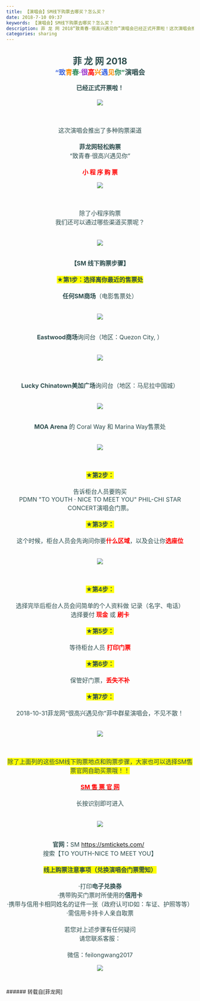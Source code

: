 ```yaml
---
title: 【演唱会】SM线下购票去哪买？怎么买？
date: 2018-7-10 09:37
keywords: 【演唱会】SM线下购票去哪买？怎么买？
description: 菲 龙 网 2018“致青春·很高兴遇见你”演唱会已经正式开票啦！这次演唱会推出了多种购票渠道菲龙网轻松购票“致青春·很高兴遇见你”小 程 序 购 票除了小程序购票我们还可以通过哪些渠道买票呢？【SM 线下购票步骤】★第1步：选择离你最近的售票处任何SM商场（电影售票处）Eastwood商场询问台（地区：Quezon City, ）Lucky Chinatown美加广场询问台（地区：马尼拉中国城）MOA Arena 的 Coral Way 和 Marina Way售票处★第2步：告诉柜台人员要购买 PDMN "TO YOUTH · NICE TO MEET YOU" PHIL-CHI STAR CONCERT演唱会门票。★第3步：这个时候，柜台人员会先询问你要什么区域，以及会让你选座位★第4步：选择完毕后柜台人员会问简单的个人资料做 记录（名字、电话）选择要付 现金 或 刷卡★第5步：等待柜台人员 打印门票★第6步：保管好门票，丢失不补★第7步：2018-10-31菲龙网“很高兴遇见你”菲中群星演唱会，不见不散！除了上面列的这些SM线下购票地点和购票步骤，大家也可以选择SM售票官网自助买票哦！！SM 售 票 官 网长按识别即可进入官网：SM https://smtickets.com/  搜索【TO YOUTH-NICE TO MEET YOU】线上购票注意事项（兑换演唱会门票需知）·打印电子兑换券·携带购买门票时所使用的信用卡·携带与信用卡相同姓名的证件一张（政府认可ID如：车证、护照等等）·需信用卡持卡人亲自取票若您对上述步骤有任何疑问请您联系客服：微信：feilongwang2017
categories: sharing
---
```

<td class="t_f" id="postmessage_1497076">

<div align="center"><br/>
<strong><font size="5"><font color="darkslategray">菲 龙 网 2018</font></font><br/>
<font size="4"><font color="#4169e1">“致</font><font color="#ff8c00">青</font><font color="#2e8b57">春</font><font color="#9932cc">·很</font><font color="#ff0000">高</font><font color="#ff8c00">兴</font><font color="#4169e1">遇</font><font color="#ff8c00">见</font><font color="#2e8b57">你”</font><font color="#2f4f4f">演唱会</font></font></strong><br/>
<br/>
<font size="3"><font color="darkslategray"><strong>已经正式开票啦！</strong></font></font><br/>
<div align="center"><font color="darkslategray"><font size="3"><br/>

<img aid="878049" data-cf-modified-6ccaf0195171d5b279ddf6e4-="" file="data/attachment/forum/201807/10/093052iybozbk99hzbkmyl.jpg.thumb.jpg" id="aimg_878049" inpost="1" onclick="" onmouseover="" src="http://www.flw.ph/data/attachment/forum/201807/10/093052iybozbk99hzbkmyl.jpg" style="cursor:pointer" zoomfile="data/attachment/forum/201807/10/093052iybozbk99hzbkmyl.jpg"/>


</font></font></div><font size="3"><font color="darkslategray"><br/>
<br/>
这次演唱会推出了多种购票渠道<br/>
<br/>
<strong>菲龙网轻松购票</strong><br/>
“致青春·很高兴遇见你”<br/>
<br/>
</font></font><div align="center"><font size="3"><strong><font color="#ff0000">小 程 序 购 票</font></strong><br/>
<font color="#2f4f4f">

<img aid="878050" data-cf-modified-6ccaf0195171d5b279ddf6e4-="" file="data/attachment/forum/201807/10/093111y0u3vvi3jz03i3ri.jpg.thumb.jpg" id="aimg_878050" inpost="1" onclick="" onmouseover="" src="http://www.flw.ph/data/attachment/forum/201807/10/093111y0u3vvi3jz03i3ri.jpg" style="cursor:pointer" zoomfile="data/attachment/forum/201807/10/093111y0u3vvi3jz03i3ri.jpg"/>


</font></font></div><font size="3"><font color="darkslategray"><br/>
<br/>
除了小程序购票<br/>
我们还可以通过哪些渠道买票呢？<br/>
<br/>
</font></font><div align="center"><font color="darkslategray"><font size="3">

<img aid="878051" data-cf-modified-6ccaf0195171d5b279ddf6e4-="" file="data/attachment/forum/201807/10/093152qsdawjw3wewaa8a4.jpg.thumb.jpg" id="aimg_878051" inpost="1" onclick="" onmouseover="" src="http://www.flw.ph/data/attachment/forum/201807/10/093152qsdawjw3wewaa8a4.jpg" style="cursor:pointer" zoomfile="data/attachment/forum/201807/10/093152qsdawjw3wewaa8a4.jpg"/>


</font></font></div><font size="3"><font color="darkslategray"><br/>
<strong>【SM 线下购票步骤】</strong><br/>
<br/>
<font style="background-color:Yellow"><strong>★第1步：选择离你最近的售票处</strong></font><br/>
<br/>
<strong>任何SM商场</strong>（电影售票处）<br/>
<br/>
</font></font><div align="center"><font color="darkslategray"><font size="3">

<img aid="878052" data-cf-modified-6ccaf0195171d5b279ddf6e4-="" file="data/attachment/forum/201807/10/093223h3z5on58r2oon7zr.jpg.thumb.jpg" id="aimg_878052" inpost="1" onclick="" onmouseover="" src="http://www.flw.ph/data/attachment/forum/201807/10/093223h3z5on58r2oon7zr.jpg" style="cursor:pointer" zoomfile="data/attachment/forum/201807/10/093223h3z5on58r2oon7zr.jpg"/>


</font></font></div><font size="3"><font color="darkslategray"><br/>
<strong>Eastwood商场</strong>询问台（地区：Quezon City, ）<br/>
<br/>
</font></font><div align="center"><font color="darkslategray"><font size="3">

<img aid="878053" data-cf-modified-6ccaf0195171d5b279ddf6e4-="" file="data/attachment/forum/201807/10/093240egy1117yvbiy1qjb.jpg.thumb.jpg" id="aimg_878053" inpost="1" onclick="" onmouseover="" src="http://www.flw.ph/data/attachment/forum/201807/10/093240egy1117yvbiy1qjb.jpg" style="cursor:pointer" zoomfile="data/attachment/forum/201807/10/093240egy1117yvbiy1qjb.jpg"/>


</font></font></div><font size="3"><font color="darkslategray"><br/>
<br/>
<strong>Lucky Chinatown美加广场</strong>询问台（地区：马尼拉中国城）<br/>
<br/>
</font></font><div align="center"><font color="darkslategray"><font size="3">

<img aid="878054" data-cf-modified-6ccaf0195171d5b279ddf6e4-="" file="data/attachment/forum/201807/10/093310sucw5o2khuumpp62.jpg.thumb.jpg" id="aimg_878054" inpost="1" onclick="" onmouseover="" src="http://www.flw.ph/data/attachment/forum/201807/10/093310sucw5o2khuumpp62.jpg" style="cursor:pointer" zoomfile="data/attachment/forum/201807/10/093310sucw5o2khuumpp62.jpg"/>


</font></font></div><font size="3"><font color="darkslategray"><br/>
<strong>MOA Arena</strong> 的 Coral Way 和 Marina Way售票处<br/>
<br/>
</font></font><div align="center"><font color="darkslategray"><font size="3">

<img aid="878055" data-cf-modified-6ccaf0195171d5b279ddf6e4-="" file="data/attachment/forum/201807/10/093324snqrrw0dqfhrr0rz.jpg.thumb.jpg" id="aimg_878055" inpost="1" onclick="" onmouseover="" src="http://www.flw.ph/data/attachment/forum/201807/10/093324snqrrw0dqfhrr0rz.jpg" style="cursor:pointer" zoomfile="data/attachment/forum/201807/10/093324snqrrw0dqfhrr0rz.jpg"/>


</font></font></div><font size="3"><font color="darkslategray"><br/>
<br/>
<font style="background-color:Yellow"><strong>★第2步：</strong></font><br/>
<br/>
告诉柜台人员要购买</font></font></div><div align="center"><font size="3"><font color="darkslategray"> PDMN "TO YOUTH · NICE TO MEET YOU" PHIL-CHI STAR CONCERT演唱会门票。<br/>
<br/>
<font style="background-color:Yellow"><strong>★第3步：</strong></font><br/>
<br/>
这个时候，柜台人员会先询问你要<strong><font color="Red">什么区域</font></strong>，以及会让你<strong><font color="Red">选座位</font></strong><br/>
<br/>
</font></font><div align="center"><font color="darkslategray"><font size="3">

<img aid="878056" data-cf-modified-6ccaf0195171d5b279ddf6e4-="" file="data/attachment/forum/201807/10/093414zppu606ppq0c66qa.jpg.thumb.jpg" id="aimg_878056" inpost="1" onclick="" onmouseover="" src="http://www.flw.ph/data/attachment/forum/201807/10/093414zppu606ppq0c66qa.jpg" style="cursor:pointer" zoomfile="data/attachment/forum/201807/10/093414zppu606ppq0c66qa.jpg"/>


</font></font></div><font size="3"><font color="darkslategray"><br/>
<br/>
<font style="background-color:Yellow"><strong>★第4步：</strong></font><br/>
<br/>
选择完毕后柜台人员会问简单的个人资料做 记录（名字、电话）<br/>
选择要付<font color="Red"><strong> 现金</strong> </font>或<font color="Red"> <strong>刷卡</strong></font><br/>
<br/>
<font style="background-color:Yellow"><strong>★第5步：</strong></font><br/>
<br/>
等待柜台人员 <strong><font color="Red">打印门票</font></strong><br/>
<br/>
<font style="background-color:Yellow"><strong>★第6步：</strong></font><br/>
<br/>
保管好门票，<font color="Red"><strong>丢失不补</strong></font><br/>
<font style="background-color:Yellow"><br/>
<strong>★第7步：</strong></font><br/>
<br/>
2018-10-31菲龙网“很高兴遇见你”菲中群星演唱会，不见不散！<br/>
<br/>
</font></font><div align="center"><font color="darkslategray"><font size="3">

<img aid="878060" data-cf-modified-6ccaf0195171d5b279ddf6e4-="" file="data/attachment/forum/201807/10/093538ylp6smlv98vprbxf.jpg.thumb.jpg" id="aimg_878060" inpost="1" onclick="" onmouseover="" src="http://www.flw.ph/data/attachment/forum/201807/10/093538ylp6smlv98vprbxf.jpg" style="cursor:pointer" zoomfile="data/attachment/forum/201807/10/093538ylp6smlv98vprbxf.jpg"/>


</font></font></div><font size="3"><br/>
<br/>
<font color="darkslategray"><font style="background-color:yellow">除了上面列的这些SM线下购票地点和购票步骤，大家也可以选择SM售票官网自助买票哦！！</font></font><br/>
<br/>
<u><font color="#ff0000"><strong>SM 售 票 官 网</strong><br/>
</font></u><br/>
<font color="#2f4f4f">长按识别即可进入</font><br/>
<br/>
</font><div align="center"><font color="darkslategray"><font size="3">

<img aid="878062" data-cf-modified-6ccaf0195171d5b279ddf6e4-="" file="data/attachment/forum/201807/10/093610fle3r3a88r363wql.png.thumb.jpg" id="aimg_878062" inpost="1" onclick="" onmouseover="" src="http://www.flw.ph/data/attachment/forum/201807/10/093610fle3r3a88r363wql.png" style="cursor:pointer" zoomfile="data/attachment/forum/201807/10/093610fle3r3a88r363wql.png"/>


</font></font></div><font size="3"><font color="darkslategray"><br/>
<strong>官网：</strong>SM <a href="https://smtickets.com/" target="_blank">https://smtickets.com/</a>  <br/>
搜索【TO YOUTH-NICE TO MEET YOU】<br/>
<br/>
<font style="background-color:Yellow"><strong>线上购票注意事项（兑换演唱会门票需知）</strong></font><br/>
<br/>
·打印<strong>电子兑换券</strong><br/>
·携带购买门票时所使用的<strong>信用卡</strong><br/>
·携带与信用卡相同姓名的证件一张（政府认可ID如：车证、护照等等）<br/>
·需信用卡持卡人亲自取票<br/>
<br/>
若您对上述步骤有任何疑问<br/>
请您联系客服：<br/>
<br/>
微信：feilongwang2017</font></font><div align="center"><font color="darkslategray"><font size="3">

<img aid="878064" data-cf-modified-6ccaf0195171d5b279ddf6e4-="" file="data/attachment/forum/201807/10/093702opz9lefwcwvoecoy.jpg.thumb.jpg" id="aimg_878064" inpost="1" onclick="" onmouseover="" src="http://www.flw.ph/data/attachment/forum/201807/10/093702opz9lefwcwvoecoy.jpg" style="cursor:pointer" zoomfile="data/attachment/forum/201807/10/093702opz9lefwcwvoecoy.jpg"/>


</font></font></div><br/>
</div></td>
###### 转载自[菲龙网]